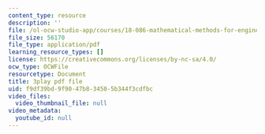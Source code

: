 ```yaml
---
content_type: resource
description: ''
file: /ol-ocw-studio-app/courses/18-086-mathematical-methods-for-engineers-ii-spring-2006/f9df39bd9f9047b834505b344f3cdfbc_Y25UBGeu_2g.pdf
file_size: 56170
file_type: application/pdf
learning_resource_types: []
license: https://creativecommons.org/licenses/by-nc-sa/4.0/
ocw_type: OCWFile
resourcetype: Document
title: 3play pdf file
uid: f9df39bd-9f90-47b8-3450-5b344f3cdfbc
video_files:
  video_thumbnail_file: null
video_metadata:
  youtube_id: null
---
```

